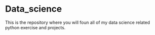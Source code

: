 # Data_science
This is the repository where you will foun all of my data science related python exercise and projects.
